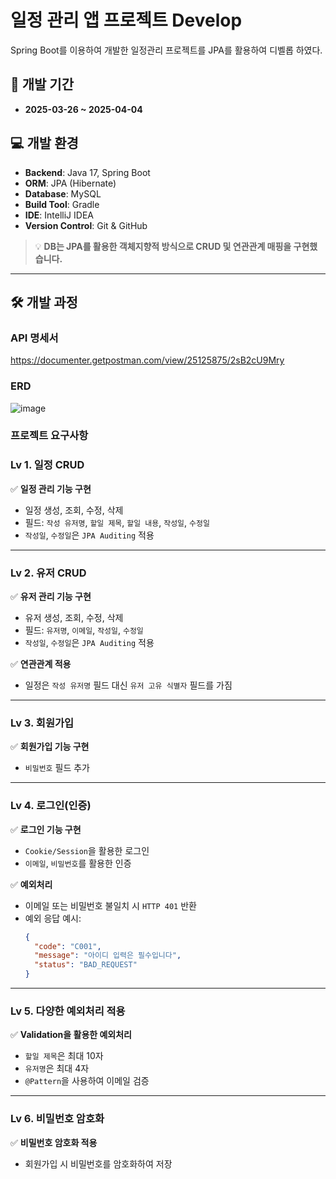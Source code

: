 # 일정 관리 앱 프로젝트 Develop

Spring Boot를 이용하여 개발한 일정관리 프로젝트를 JPA를 활용하여 디벨롭 하였다.

## 📅 개발 기간

- **2025-03-26 ~ 2025-04-04**

## 💻 개발 환경

- **Backend**: Java 17, Spring Boot
- **ORM**: JPA (Hibernate)
- **Database**: MySQL
- **Build Tool**: Gradle
- **IDE**: IntelliJ IDEA
- **Version Control**: Git & GitHub

> 💡 **DB는 JPA를 활용한 객체지향적 방식으로 CRUD 및 연관관계 매핑을 구현했습니다.**

---

## 🛠️ 개발 과정

### API 명세서
https://documenter.getpostman.com/view/25125875/2sB2cU9Mry

### ERD
![image](https://github.com/user-attachments/assets/fc47c33b-c3eb-4ef0-b147-7f12e064ec98)


### 프로젝트 요구사항

### **Lv 1. 일정 CRUD**

✅ **일정 관리 기능 구현**

- 일정 생성, 조회, 수정, 삭제
- 필드: `작성 유저명`, `할일 제목`, `할일 내용`, `작성일`, `수정일`
- `작성일`, `수정일`은 `JPA Auditing` 적용

---

### **Lv 2. 유저 CRUD**

✅ **유저 관리 기능 구현**

- 유저 생성, 조회, 수정, 삭제
- 필드: `유저명`, `이메일`, `작성일`, `수정일`
- `작성일`, `수정일`은 `JPA Auditing` 적용

✅ **연관관계 적용**

- 일정은 `작성 유저명` 필드 대신 `유저 고유 식별자` 필드를 가짐

---

### **Lv 3. 회원가입**

✅ **회원가입 기능 구현**

- `비밀번호` 필드 추가

---

### **Lv 4. 로그인(인증)**

✅ **로그인 기능 구현**

- `Cookie/Session`을 활용한 로그인
- `이메일`, `비밀번호`를 활용한 인증

✅ **예외처리**

- 이메일 또는 비밀번호 불일치 시 `HTTP 401` 반환
- 예외 응답 예시:
  ```json
  {
    "code": "C001",
    "message": "아이디 입력은 필수입니다",
    "status": "BAD_REQUEST"
  }
  ```

---

### **Lv 5. 다양한 예외처리 적용**

✅ **Validation을 활용한 예외처리**

- `할일 제목`은 최대 10자
- `유저명`은 최대 4자
- `@Pattern`을 사용하여 이메일 검증

---

### **Lv 6. 비밀번호 암호화**

✅ **비밀번호 암호화 적용**

- 회원가입 시 비밀번호를 암호화하여 저장
